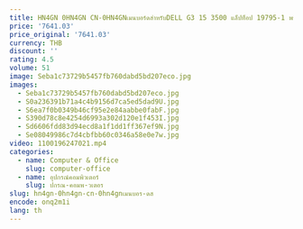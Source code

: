```yaml
---
title: HN4GN 0HN4GN CN-0HN4GNเมนบอร์ดสําหรับDELL G3 15 3500 แล็ปท็อป 19795-1 พร้อมSRH84 i5-10300H CPU 100% ทํางานได้ดี
price: '7641.03'
price_original: '7641.03'
currency: THB
discount: ''
rating: 4.5
volume: 51
image: Seba1c73729b5457fb760dabd5bd207eco.jpg
images:
  - Seba1c73729b5457fb760dabd5bd207eco.jpg
  - S0a236391b71a4c4b9156d7ca5ed5dad9U.jpg
  - S6ea7f0b0349b46cf95e2e84aabbe0fabF.jpg
  - S390d78c8e4254d6993a302d120e1f453I.jpg
  - Sd6606fdd83d94ecd8a1f1dd1ff367ef9N.jpg
  - Se08049986c7d4cbfbb60c0346a58e0e7w.jpg
video: 1100196247021.mp4
categories:
  - name: Computer & Office
    slug: computer-office
  - name: อุปกรณ์คอมพิวเตอร์
    slug: ปกรณ-คอมพ-วเตอร
slug: hn4gn-0hn4gn-cn-0hn4gnเมนบอร-ดส
encode: onq2m1i
lang: th
---
```

  